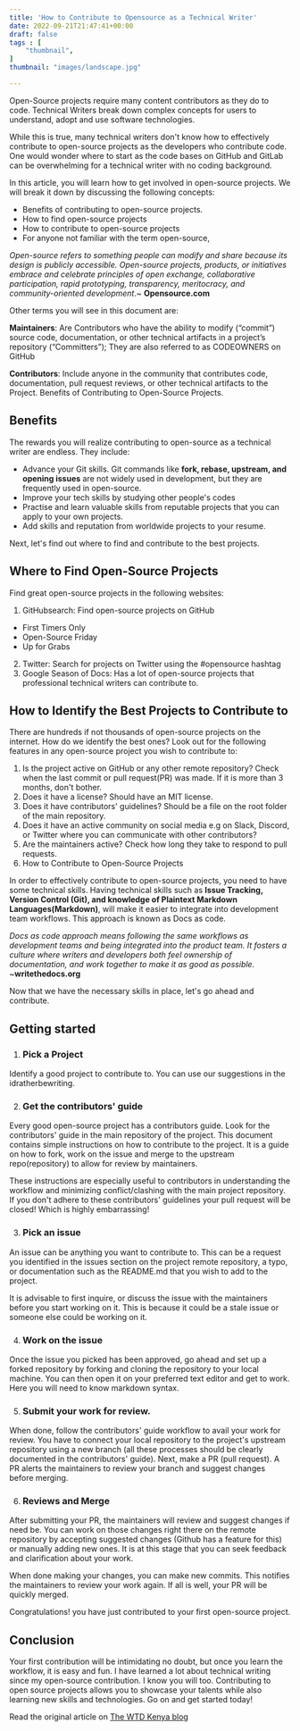 ```yaml
---
title: 'How to Contribute to Opensource as a Technical Writer'
date: 2022-09-21T21:47:41+00:00
draft: false
tags : [
    "thumbnail",
]
thumbnail: "images/landscape.jpg"

---
```



Open-Source projects require many content contributors as they do to code. Technical Writers break down complex concepts for users to understand, adopt and use software technologies.

While this is true, many technical writers don't know how to effectively contribute to open-source projects as the developers who contribute code. One would wonder where to start as the code bases on GitHub and GitLab can be overwhelming for a technical writer with no coding background.

In this article, you will learn how to get involved in open-source projects. We will break it down by discussing the following concepts:

- Benefits of contributing to open-source projects.
- How to find open-source projects
- How to contribute to open-source projects
- For anyone not familiar with the term open-source,

*Open-source refers to something people can modify and share because its design is publicly accessible. Open-source projects, products, or initiatives embrace and celebrate principles of open exchange, collaborative participation, rapid prototyping, transparency, meritocracy, and community-oriented development*.~ **Opensource.com**

Other terms you will see in this document are:

**Maintainers**: Are Contributors who have the ability to modify (“commit”) source code, documentation, or other technical artifacts in a project’s repository (“Committers”); They are also referred to as CODEOWNERS on GitHub

**Contributors**: Include anyone in the community that contributes code, documentation, pull request reviews, or other technical artifacts to the Project.
Benefits of Contributing to Open-Source Projects.

## Benefits
The rewards you will realize contributing to open-source as a technical writer are endless. They include:
- Advance your Git skills. Git commands like **fork, rebase, upstream, and opening issues** are not widely used in development, but they are frequently used in open-source.
- Improve your tech skills by studying other people's codes
- Practise and learn valuable skills from reputable projects that you can apply to your own projects.
- Add skills and reputation from worldwide projects to your resume.

Next, let's find out where to find and contribute to the best projects.

## Where to Find Open-Source Projects
Find great open-source projects in the following websites:

1. GitHubsearch: Find open-source projects on GitHub
- First Timers Only
- Open-Source Friday
- Up for Grabs
2. Twitter: Search for projects on Twitter using the #opensource hashtag
3. Google Season of Docs: Has a lot of open-source projects that professional technical writers can contribute to.

## How to Identify the Best Projects to Contribute to

There are hundreds if not thousands of open-source projects on the internet. How do we identify the best ones? Look out for the following features in any open-source project you wish to contribute to:

1. Is the project active on GitHub or any other remote repository? Check when the last commit or pull request(PR) was made. If it is more than 3 months, don't bother.
2. Does it have a license? Should have an MIT license.
3. Does it have contributors' guidelines? Should be a file on the root folder of the main repository.
4. Does it have an active community on social media e.g on Slack, Discord, or Twitter where you can communicate with other contributors?
5. Are the maintainers active? Check how long they take to respond to pull requests.
6. How to Contribute to Open-Source Projects

In order to effectively contribute to open-source projects, you need to have some technical skills. Having technical skills such as **Issue Tracking, Version Control (Git), and knowledge of Plaintext Markdown Languages(Markdown)**, will make it easier to integrate into development team workflows. This approach is known as Docs as code.

*Docs as code approach means following the same workflows as development teams and being integrated into the product team. It fosters a culture where writers and developers both feel ownership of documentation, and work together to make it as good as possible.* ~**writethedocs.org**

Now that we have the necessary skills in place, let's go ahead and contribute.

## Getting started
1. ### Pick a Project
Identify a good project to contribute to. You can use our suggestions in the idratherbewriting.

2. ### Get the contributors' guide
Every good open-source project has a contributors guide. Look for the contributors' guide in the main repository of the project. This document contains simple instructions on how to contribute to the project. It is a guide on how to fork, work on the issue and merge to the upstream repo(repository) to allow for review by maintainers.

These instructions are especially useful to contributors in understanding the workflow and minimizing conflict/clashing with the main project repository. If you don't adhere to these contributors' guidelines your pull request will be closed! Which is highly embarrassing!


3. ### Pick an issue
An issue can be anything you want to contribute to. This can be a request you identified in the issues section on the project remote repository, a typo, or documentation such as the README.md that you wish to add to the project.


It is advisable to first inquire, or discuss the issue with the maintainers before you start working on it. This is because it could be a stale issue or someone else could be working on it.

4. ### Work on the issue
Once the issue you picked has been approved, go ahead and set up a forked repository by forking and cloning the repository to your local machine. You can then open it on your preferred text editor and get to work. Here you will need to know markdown syntax. 

5. ### Submit your work for review.
When done, follow the contributors' guide workflow to avail your work for review. You have to connect your local repository to the project's upstream repository using a new branch (all these processes should be clearly documented in the contributors' guide). Next, make a PR (pull request). A PR alerts the maintainers to review your branch and suggest changes before merging. 


6. ### Reviews and Merge
After submitting your PR, the maintainers will review and suggest changes if need be. You can work on those changes right there on the remote repository by accepting suggested changes (Github has a feature for this) or manually adding new ones. It is at this stage that you can seek feedback and clarification about your work.

When done making your changes, you can make new commits. This notifies the maintainers to review your work again. If all is well, your PR will be quickly merged.

Congratulations! you have just contributed to your first open-source project.

## Conclusion
Your first contribution will be intimidating no doubt, but once you learn the workflow, it is easy and fun. I have learned a lot about technical writing since my open-source contribution. I know you will too. Contributing to open source projects allows you to showcase your talents while also learning new skills and technologies. Go on and get started today!

Read the original article on [The WTD Kenya blog](https://wtdkenya.hashnode.dev/how-to-contribute-to-open-source-as-a-technical-writer)





